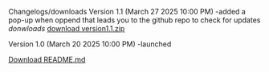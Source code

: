 Changelogs/downloads
Version 1.1 (March 27 2025 10:00 PM)
-added a pop-up when oppend that leads you to the github repo to check for updates
_donwloads_ [download version1.1.zip]([https://github.com/itsboijack11/itsboijack11.github.io/edit/main/](https://github.com/itsboijack11/itsboijack11.github.io/blob/main/version%201.1.zip))


Version 1.0 (March 20 2025 10:00 PM)
-launched

[Download README.md]([https://github.com/your-username/your-repository-name/raw/main/assets/example.zip](https://github.com/itsboijack11/itsboijack11.github.io/main/README.md))

